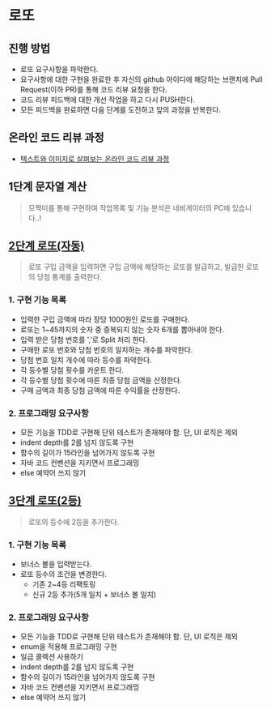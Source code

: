 # 로또
## 진행 방법
* 로또 요구사항을 파악한다.
* 요구사항에 대한 구현을 완료한 후 자신의 github 아이디에 해당하는 브랜치에 Pull Request(이하 PR)를 통해 코드 리뷰 요청을 한다.
* 코드 리뷰 피드백에 대한 개선 작업을 하고 다시 PUSH한다.
* 모든 피드백을 완료하면 다음 단계를 도전하고 앞의 과정을 반복한다.

## 온라인 코드 리뷰 과정
* [텍스트와 이미지로 살펴보는 온라인 코드 리뷰 과정](https://github.com/next-step/nextstep-docs/tree/master/codereview)

## 1단계 문자열 계산 
> 모짝미를 통해 구현하여 작업목록 및 기능 분석은 네비게이터의 PC에 있습니다..!

## [2단계 로또(자동)](https://edu.nextstep.camp/s/E42ziiPQ/ls/hd8U68zo)
> 로또 구입 금액을 입력하면 구입 금액에 해당하는 로또를 발급하고, 발급한 로또의 당첨 통계를 출력한다.

### 1. 구현 기능 목록
- 입력한 구입 금액에 따라 장당 1000원인 로또를 구매한다.
- 로또는 1~45까지의 숫자 중 중복되지 않는 숫자 6개를 뽑아내야 한다.
- 입력 받은 당첨 번호를 ','로 Split 처리 한다.
- 구매한 로또 번호와 당첨 번호의 일치하는 개수를 파악한다.
- 당첨 번호 일치 개수에 따라 등수를 파악한다.
- 각 등수별 당첨 횟수를 카운트 한다.
- 각 등수별 당첨 횟수에 따른 최종 당첨 금액을 산정한다.
- 구매 금액과 최종 당첨 금액에 따른 수익률을 산정한다.

### 2. 프로그래밍 요구사항
- 모든 기능을 TDD로 구현해 단위 테스트가 존재해야 함. 단, UI 로직은 제외
- indent depth를 2를 넘지 않도록 구현
- 함수의 길이가 15라인을 넘어가지 않도록 구현
- 자바 코드 컨벤션을 지키면서 프로그래밍
- else 예약어 쓰지 않기


## [3단계 로또(2등)](https://edu.nextstep.camp/s/E42ziiPQ/ls/7h2i9xyL)
> 로또의 등수에 2등을 추가한다.

### 1. 구현 기능 목록
- 보너스 볼을 입력받는다.
- 로또 등수의 조건을 변경한다.
  - 기존 2~4등 리팩토링
  - 신규 2등 추가(5개 일치 + 보너스 볼 일치)

### 2. 프로그래밍 요구사항
- 모든 기능을 TDD로 구현해 단위 테스트가 존재해야 함. 단, UI 로직은 제외
- enum을 적용해 프로그래밍 구현
- 일급 콜렉션 사용하기
- indent depth를 2를 넘지 않도록 구현
- 함수의 길이가 15라인을 넘어가지 않도록 구현
- 자바 코드 컨벤션을 지키면서 프로그래밍
- else 예약어 쓰지 않기